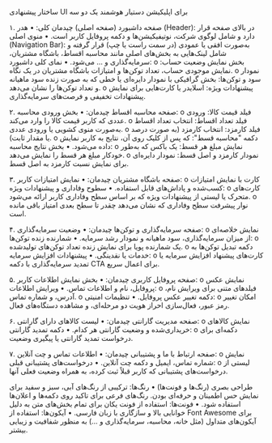 ساختار پیشنهادی UI برای اپلیکیشن دستیار هوشمند یک دو سه
 
۱. صفحه داشبورد (صفحه اصلی)
چیدمان کلی:
•	هدر (Header): در بالای صفحه قرار دارد و شامل لوگوی شرکت، نوتیفیکیشن‌ها و دکمه پروفایل کاربر است.
•	منوی اصلی (Navigation Bar): به‌صورت افقی یا عمودی (در سمت راست یا چپ) قرار گرفته و شامل لینک‌هایی به بخش‌های اصلی مانند محاسبه اقساط، باشگاه مشتریان، سرمایه‌گذاری و ... می‌شود.
•	نمای کلی داشبورد:
o	بخش نمایش وضعیت حساب: نمایش موجودی حساب، تعداد توکن‌ها و امتیازات باشگاه مشتریان در یک نگاه.
o	نمودار سود و توکن‌ها: بخش گرافیکی با نمودار دایره‌ای یا خطی که به صورت زنده سود ماهیانه و تعداد توکن‌ها را نشان می‌دهد.
o	پیشنهادات ویژه: اسلایدر یا کارت‌هایی برای نمایش پیشنهادات تخفیفی و فرصت‌های سرمایه‌گذاری.
 
۲. صفحه محاسبه اقساط
چیدمان:
•	بخش ورودی محاسبه:
o	فیلد قیمت کالا: ورودی عددی که کاربر قیمت کالا را وارد می‌کند.
o	فیلد تعداد اقساط: انتخاب تعداد اقساط به‌صورت منوی کشویی یا ورودی عددی.
o	فیلد کارمزد: انتخاب کارمزد (به صورت درصد یا مقدار ثابت).
o	دکمه "محاسبه قسط": که پس از کلیک روی آن، نتایج به کاربر نمایش داده می‌شود.
•	بخش نتایج محاسبه:
o	نمایش مبلغ هر قسط: یک باکس که به‌طور خودکار مبلغ هر قسط را نمایش می‌دهد.
o	نمودار کارمزد و اصل قسط: نمودار دایره‌ای برای نمایش نسبت کارمزد به اصل قسط.
 
۳. صفحه باشگاه مشتریان
چیدمان:
•	نمایش امتیازات کاربر:
o	کارت با نمایش امتیازات کسب‌شده و پاداش‌های قابل استفاده.
•	سطوح وفاداری و پیشنهادات ویژه:
o	کارت‌های متحرک یا لیستی از پیشنهادات ویژه که بر اساس سطح وفاداری کاربر ارائه می‌شود.
o	نوار پیشرفت سطح وفاداری که نشان می‌دهد چقدر تا سطح بعدی امتیاز باقی مانده است.
 
۴. صفحه سرمایه‌گذاری و توکن‌ها
چیدمان:
•	وضعیت سرمایه‌گذاری:
o	نمایش خلاصه‌ای از میزان سرمایه‌گذاری، سود ماهیانه و نمودار رشد سرمایه.
•	شمارنده زنده توکن‌ها:
o	یک شمارنده پویا برای نمایش زنده تعداد توکن‌های تولیدشده.
o	دکمه تبدیل توکن‌ها به خدمات یا نقدینگی.
•	پیشنهادات افزایش سرمایه:
o	کارت‌های پیشنهاد افزایش سرمایه یا تمدید سرمایه‌گذاری با دکمه CTA برای اعمال سریع.
 
۵. صفحه پروفایل کاربری
چیدمان:
•	بخش نمایش اطلاعات کاربر:
o	نمایش عکس پروفایل، نام و اطلاعات تماس.
•	ویرایش اطلاعات:
o	فیلدهای متنی برای ویرایش نام، آدرس، و شماره تماس.
o	دکمه تغییر عکس پروفایل.
•	تنظیمات امنیتی:
o	امکان تغییر رمز عبور، فعال‌سازی احراز هویت دو مرحله‌ای، و مشاهده دستگاه‌های فعال.
 
۶. صفحه مدیریت گارانتی
چیدمان:
•	لیست کالاهای دارای گارانتی:
o	نمایش کالاهای خریداری‌شده و وضعیت گارانتی هر کدام.
•	دکمه تمدید گارانتی:
o	دکمه‌ای برای درخواست تمدید گارانتی یا پیگیری وضعیت.
 
۷. صفحه ارتباط با ما و پشتیبانی
چیدمان:
•	اطلاعات تماس و چت آنلاین:
o	نمایش شماره تماس، ایمیل و دکمه چت آنلاین.
•	درخواست‌های پشتیبانی قبلی:
o	لیستی از درخواست‌های پشتیبانی که کاربر قبلاً ثبت کرده، به همراه وضعیت فعلی آنها.
 
طراحی بصری (رنگ‌ها و فونت‌ها)
•	رنگ‌ها: ترکیبی از رنگ‌های آبی، سبز و سفید برای نمایش حس اطمینان و حرفه‌ای بودن. رنگ‌های فرعی برای تاکید روی دکمه‌ها و اعلان‌ها استفاده شود.
•	فونت‌ها: استفاده از فونت یکان برای تمام بخش‌های متن به دلیل خوانایی بالا و سازگاری با زبان فارسی.
•	آیکون‌ها: استفاده از Font Awesome برای آیکون‌های متداول (مثل خانه، محاسبه، سرمایه‌گذاری و …) به منظور شفافیت و زیبایی بیشتر.



